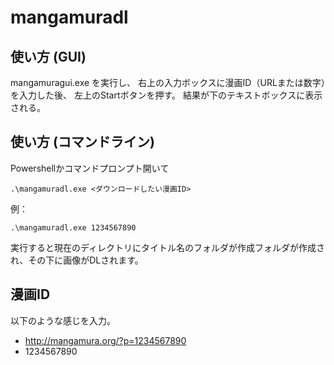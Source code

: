# mangamuradl

## 使い方 (GUI)

mangamuragui.exe を実行し、
右上の入力ボックスに漫画ID（URLまたは数字）を入力した後、
左上のStartボタンを押す。
結果が下のテキストボックスに表示される。

## 使い方 (コマンドライン)

Powershellかコマンドプロンプト開いて
```
.\mangamuradl.exe <ダウンロードしたい漫画ID>
```

例：
```
.\mangamuradl.exe 1234567890
```

実行すると現在のディレクトリにタイトル名のフォルダが作成フォルダが作成され、その下に画像がDLされます。

## 漫画ID

以下のような感じを入力。
- http://mangamura.org/?p=1234567890
- 1234567890

